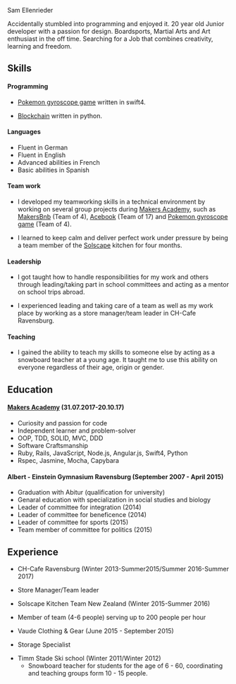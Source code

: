 Sam Ellenrieder

Accidentally stumbled into programming and enjoyed it.
20 year old Junior developer with a passion for design.
Boardsports, Martial Arts and Art enthusiast in the off time.
Searching for a Job that combines creativity, learning and freedom.


## Skills

####  Programming

- [Pokemon gyroscope game](https://github.com/Samellenrider/pokeball) written in swift4.

- [Blockchain](https://github.com/Samellenrider/Blockchain) written in python.

#### Languages

- Fluent in German
- Fluent in English
- Advanced abilities in French
- Basic abilities in Spanish

#### Team work

- I developed my teamworking skills  in a technical environment by working on several group projects during [Makers Academy](http://www.makersacademy.com/), such as [MakersBnb](https://github.com/Samellenrider/Makersbnb2) (Team of 4),  [Acebook](https://github.com/Samellenrider/acebook-bluejuly2017) (Team of 17) and [Pokemon gyroscope game](https://github.com/Samellenrider/pokeball) (Team of 4).

- I learned to keep calm and deliver perfect work under pressure by being a team member of the [Solscape](http://www.solscape.co.nz) kitchen for four months.

####  Leadership
- I got taught how to handle responsibilities for my work and others through leading/taking part in school committees and acting as a mentor on school trips abroad.

- I experienced leading and taking care of a team as well as my work place by working as a store manager/team leader in CH-Cafe Ravensburg.

#### Teaching
- I gained the ability to teach my skills to someone else by acting as a snowboard teacher at a young age. It taught me to use this ability on everyone regardless of their age, origin or gender.


## Education

#### [Makers Academy](http://www.makersacademy.com/) (31.07.2017-20.10.17)

- Curiosity and passion for code
- Independent learner and problem-solver
- OOP, TDD, SOLID, MVC, DDD
- Software Craftsmanship
- Ruby, Rails, JavaScript, Node.js, Angular.js, Swift4, Python
- Rspec, Jasmine, Mocha, Capybara

#### Albert - Einstein Gymnasium Ravensburg (September 2007 - April 2015)

- Graduation with Abitur (qualification for university)
- Genaral education with specialization in social studies and biology
- Leader of committee for integration (2014)
- Leader of committee for beneficence (2014)
- Leader of committee for sports (2015)    
- Team member of committee for politics (2015)

## Experience
* CH-Cafe Ravensburg (Winter 2013-Summer2015/Summer 2016-Summer 2017)
- Store Manager/Team leader

* Solscape Kitchen Team New Zealand (Winter 2015-Summer 2016)
- Member of team (4-6 people) serving up to 200 people per hour


* Vaude Clothing & Gear (June  2015 - September 2015)
- Storage Specialist

* Timm Stade Ski school (Winter 2011/Winter 2012)    
  - Snowboard teacher for students for the age of 6 - 60, coordinating and teaching groups form 10 - 15  people.
